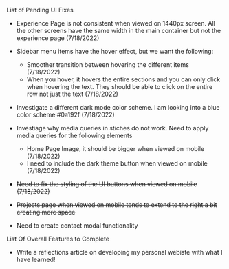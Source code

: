 List of Pending UI Fixes

-   Experience Page is not consistent when viewed on 1440px screen. All the other screens have the same width in the main container but not the experience page (7/18/2022)

-   Sidebar menu items have the hover effect, but we want the following:

    -   Smoother transition between hovering the different items (7/18/2022)
    -   When you hover, it hovers the entire sections and you can only click when hovering the text. They should be able to click on the entire row not just the text (7/18/2022)

-   Investigate a different dark mode color scheme. I am looking into a blue color scheme #0a192f (7/18/2022)

-   Investiage why media queries in stiches do not work. Need to apply media queries for the following elements

    -   Home Page Image, it should be bigger when viewed on mobile (7/18/2022)
    -   I need to include the dark theme button when viewed on mobile (7/18/2022)

-   ~~Need to fix the styling of the UI buttons when viewed on mobile (7/18/2022)~~

-   ~~Projects page when viewed on mobile tends to extend to the right a bit creating more space~~

-   Need to create contact modal functionality

List Of Overall Features to Complete

-   Write a reflections article on developing my personal webiste with what I have learned!
